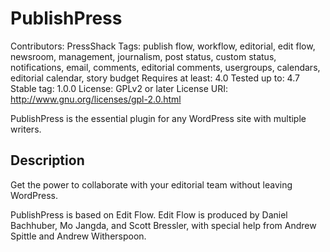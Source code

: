 # PublishPress

Contributors: PressShack
Tags: publish flow, workflow, editorial, edit flow, newsroom, management, journalism, post status, custom status, notifications, email, comments, editorial comments, usergroups, calendars, editorial calendar, story budget
Requires at least: 4.0
Tested up to: 4.7
Stable tag: 1.0.0
License: GPLv2 or later
License URI: http://www.gnu.org/licenses/gpl-2.0.html

PublishPress is the essential plugin for any WordPress site with multiple writers.

## Description

Get the power to collaborate with your editorial team without leaving WordPress.

PublishPress is based on Edit Flow. Edit Flow is produced by Daniel Bachhuber, Mo Jangda, and Scott Bressler, with special help from Andrew Spittle and Andrew Witherspoon.
